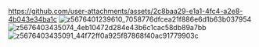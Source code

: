 https://github.com/user-attachments/assets/2c8baa29-e1a1-4fc4-a2e8-4b043e34ba1c
![z5676401239610_7058776dfcea21f886e6d1b63b037954](https://github.com/user-attachments/assets/17d353bc-9766-463e-86a2-ff5d2233abe0)
![z5676403435074_4eb10472d284e43b6c1cac58db89a7bb](https://github.com/user-attachments/assets/d1affd56-55af-4757-a781-6fd6229374b1)
![z5676403435091_44f72ff0a925f87868f40ac91779903c](https://github.com/user-attachments/assets/f5c22ca7-3045-4d15-be2d-ff45bb02fd45)
